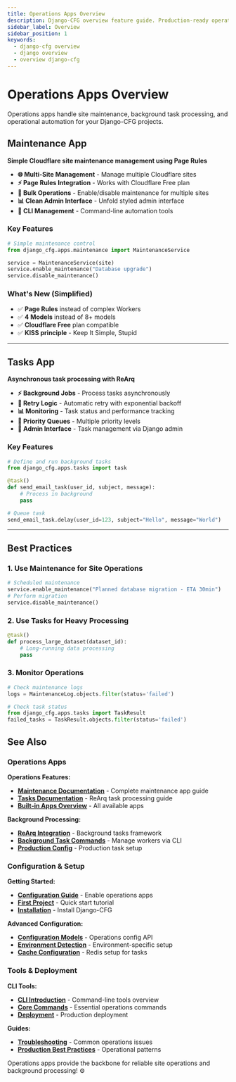 ```yaml
---
title: Operations Apps Overview
description: Django-CFG overview feature guide. Production-ready operations apps overview with built-in validation, type safety, and seamless Django integration.
sidebar_label: Overview
sidebar_position: 1
keywords:
  - django-cfg overview
  - django overview
  - overview django-cfg
---
```


# Operations Apps Overview

Operations apps handle site maintenance, background task processing, and operational automation for your Django-CFG projects.

## Maintenance App

**Simple Cloudflare site maintenance management using Page Rules**

- **🌐 Multi-Site Management** - Manage multiple Cloudflare sites
- **⚡ Page Rules Integration** - Works with Cloudflare Free plan
- **🔄 Bulk Operations** - Enable/disable maintenance for multiple sites
- **📊 Clean Admin Interface** - Unfold styled admin interface
- **📱 CLI Management** - Command-line automation tools

### Key Features

```python
# Simple maintenance control
from django_cfg.apps.maintenance import MaintenanceService

service = MaintenanceService(site)
service.enable_maintenance("Database upgrade")
service.disable_maintenance()
```

### What's New (Simplified)
- ✅ **Page Rules** instead of complex Workers
- ✅ **4 Models** instead of 8+ models  
- ✅ **Cloudflare Free** plan compatible
- ✅ **KISS principle** - Keep It Simple, Stupid

---

## Tasks App

**Asynchronous task processing with ReArq**

- **⚡ Background Jobs** - Process tasks asynchronously
- **🔄 Retry Logic** - Automatic retry with exponential backoff
- **📊 Monitoring** - Task status and performance tracking
- **🎯 Priority Queues** - Multiple priority levels
- **📱 Admin Interface** - Task management via Django admin

### Key Features

```python
# Define and run background tasks
from django_cfg.apps.tasks import task

@task()
def send_email_task(user_id, subject, message):
    # Process in background
    pass

# Queue task
send_email_task.delay(user_id=123, subject="Hello", message="World")
```

---

## Best Practices

### 1. **Use Maintenance for Site Operations**
```python
# Scheduled maintenance
service.enable_maintenance("Planned database migration - ETA 30min")
# Perform migration
service.disable_maintenance()
```

### 2. **Use Tasks for Heavy Processing**
```python
@task()
def process_large_dataset(dataset_id):
    # Long-running data processing
    pass
```

### 3. **Monitor Operations**
```python
# Check maintenance logs
logs = MaintenanceLog.objects.filter(status='failed')

# Check task status
from django_cfg.apps.tasks import TaskResult
failed_tasks = TaskResult.objects.filter(status='failed')
```

## See Also

### Operations Apps

**Operations Features:**
- **[Maintenance Documentation](./maintenance)** - Complete maintenance app guide
- **[Tasks Documentation](./tasks)** - ReArq task processing guide
- **[Built-in Apps Overview](/features/built-in-apps/overview)** - All available apps

**Background Processing:**
- **[ReArq Integration](/features/integrations/rearq/overview)** - Background tasks framework
- **[Background Task Commands](/features/integrations/rearq/overview)** - Manage workers via CLI
- **[Production Config](/guides/production-config)** - Production task setup

### Configuration & Setup

**Getting Started:**
- **[Configuration Guide](/getting-started/configuration)** - Enable operations apps
- **[First Project](/getting-started/first-project)** - Quick start tutorial
- **[Installation](/getting-started/installation)** - Install Django-CFG

**Advanced Configuration:**
- **[Configuration Models](/fundamentals/configuration)** - Operations config API
- **[Environment Detection](/fundamentals/configuration/environment)** - Environment-specific setup
- **[Cache Configuration](/fundamentals/configuration/cache)** - Redis setup for tasks

### Tools & Deployment

**CLI Tools:**
- **[CLI Introduction](/cli/introduction)** - Command-line tools overview
- **[Core Commands](/cli/commands/core-commands)** - Essential operations commands
- **[Deployment](/guides/docker/production)** - Production deployment

**Guides:**
- **[Troubleshooting](/guides/troubleshooting)** - Common operations issues
- **[Production Best Practices](/guides/production-config)** - Operational patterns

Operations apps provide the backbone for reliable site operations and background processing! ⚙️
